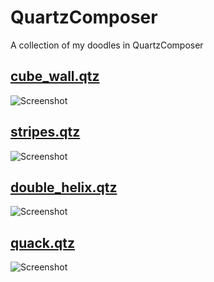 # QuartzComposer
A collection of my doodles in QuartzComposer

## [cube_wall.qtz](https://github.com/marcinbiegun/creativecoding-sketches/blob/master/QuartzComposer/cube_wall.qtz)
![Screenshot](https://raw.githubusercontent.com/marcinbiegun/creativecoding-sketches/master/QuartzComposer/_docs/cube_wall.png)

## [stripes.qtz](https://github.com/marcinbiegun/creativecoding-sketches/blob/master/QuartzComposer/stripes.qtz)
![Screenshot](https://raw.githubusercontent.com/marcinbiegun/creativecoding-sketches/master/QuartzComposer/_docs/stripes.png)

## [double_helix.qtz](https://github.com/marcinbiegun/creativecoding-sketches/blob/master/QuartzComposer/double_helix.qtz)
![Screenshot](https://raw.githubusercontent.com/marcinbiegun/creativecoding-sketches/master/QuartzComposer/_docs/double_helix.png)

## [quack.qtz](https://github.com/marcinbiegun/creativecoding-sketches/blob/master/QuartzComposer/quack.qtz)
![Screenshot](https://raw.githubusercontent.com/marcinbiegun/creativecoding-sketches/master/QuartzComposer/_docs/quack.png)
